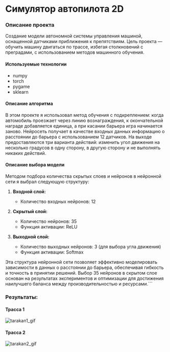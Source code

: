 # Симулятор автопилота 2D
### Описание проекта
Создание модели автономной системы управления машиной, оснащенной датчиками приближения к препятствиям. Цель проекта — обучить машину двигаться по трассе, избегая столкновений с преградами, с использованием методов машинного обучения.
#### Используемые технологии
- numpy
- torch
- pygame
- sklearn

#### Описание алгоритма

В этом проекте я использовал метод обучения с подкреплением: когда автомобиль проезжает через линию вознаграждения, к окончательной награде добавляется единица, а при касании барьера игра начинается заново. 
Нейросеть получает в качестве входных данных информацию о расстоянии до барьера с использованием 12 датчиков. На выходе предоставляются три варианта действий: изменить угол движения на несколько градусов в одну сторону, в другую сторону и не выполнять никаких действий.

#### Описание выбора модели

Методом подбора количества скрытых слоев и нейронов в нейронной сети я выбрал следующую структуру:

1. **Входной слой:**
   - Количество входных нейронов: 12

2. **Скрытый слой:**
   - Количество нейронов: 35
   - Функция активации: ReLU

3. **Выходной слой:**
   - Количество выходных нейронов: 3 (для выбора угла движения)
   - Функция активации: Softmax

Эта структура нейронной сети позволяет эффективно моделировать зависимости в данных о расстоянии до барьера, обеспечивая гибкость и точность в принятии решений. Выбор 35 нейронов в скрытом слое основан на результатах экспериментов и оптимизации для достижения наилучшего баланса между производительностью и ресурсами.```


### Результаты:

#### Трасса 1

![tarakan1_gif](https://github.com/fluke8/neuro-race-python/assets/84039753/194e54af-3d10-4c7d-98de-e0316bcc62cc)

#### Трасса 2

![tarakan2_gif](https://github.com/fluke8/neuro-race-python/assets/84039753/b0f813df-24b8-4e91-a9f5-39279b0004a5)


